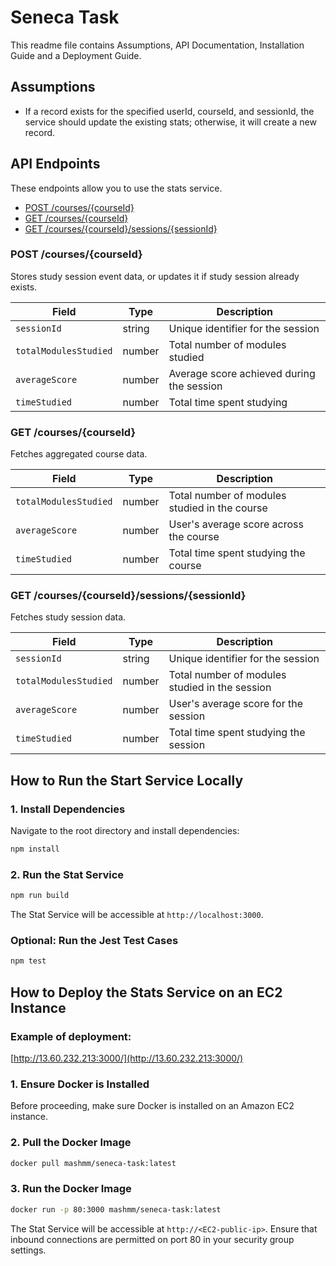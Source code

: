 # Seneca Task
This readme file contains Assumptions, API Documentation, Installation Guide and a Deployment Guide.
## Assumptions
- If a record exists for the specified userId, courseId, and sessionId, the service should update the existing stats; otherwise, it will create a new record.

## API Endpoints
These endpoints allow you to use the stats service.

- [POST /courses/{courseId}](#post-coursescourseid)
- [GET /courses/{courseId}](#get-coursescourseid)
- [GET /courses/{courseId}/sessions/{sessionId}](#get-coursescourseidsessionssessionid)

### POST /courses/{courseId}
Stores study session event data, or updates it if study session already exists.

| Field                       | Type   | Description                                 |
|-----------------------------|--------|---------------------------------------------|
| `sessionId`                 | string | Unique identifier for the session           |
| `totalModulesStudied`       | number | Total number of modules studied             |
| `averageScore`              | number | Average score achieved during the session   |
| `timeStudied`               | number | Total time spent studying  |

### GET /courses/{courseId}
Fetches aggregated course data.

| Field                       | Type   | Description                                 |
|-----------------------------|--------|---------------------------------------------|
| `totalModulesStudied`       | number | Total number of modules studied in the course |
| `averageScore`              | number | User's average score across the course     |
| `timeStudied`               | number | Total time spent studying the course  |

### GET /courses/{courseId}/sessions/{sessionId}
Fetches study session data.

| Field                       | Type   | Description                                 |
|-----------------------------|--------|---------------------------------------------|
| `sessionId`                 | string | Unique identifier for the session           |
| `totalModulesStudied`       | number | Total number of modules studied in the session |
| `averageScore`              | number | User's average score for the session       |
| `timeStudied`               | number | Total time spent studying the session |



## How to Run the Start Service Locally
### 1. Install Dependencies

Navigate to the root directory and install dependencies:

```bash
npm install
```

### 2. Run the Stat Service

```bash
npm run build
```
The Stat Service will be accessible at `http://localhost:3000`.

### Optional: Run the Jest Test Cases

```bash
npm test
```

## How to Deploy the Stats Service on an EC2 Instance

### Example of deployment:
[http://13.60.232.213:3000/](http://13.60.232.213:3000/)

###  1. Ensure Docker is Installed

Before proceeding, make sure Docker is installed on an Amazon EC2 instance. 

### 2. Pull the Docker Image

```bash
docker pull mashmm/seneca-task:latest
```

### 3. Run the Docker Image

```bash
docker run -p 80:3000 mashmm/seneca-task:latest
```
The Stat Service will be accessible at `http://<EC2-public-ip>`. Ensure that inbound connections are permitted on port 80 in your security group settings.

